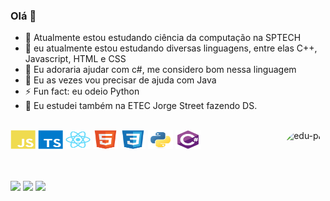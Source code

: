 ### Olá 🐧



- 🔭 Atualmente estou estudando ciência da computação na SPTECH 
- 🌱 eu atualmente estou estudando diversas linguagens, entre elas C++, Javascript, HTML e CSS
- 👯 Eu adoraria ajudar com c#, me considero bom nessa linguagem
- 🤔 Eu as vezes vou precisar de ajuda com Java
- ⚡ Fun fact: eu odeio Python
- 🦍 Eu estudei também na ETEC Jorge Street fazendo DS.

<div style="display: inline_block"><br>
  <img align="center" alt="Edu-Js" height="30" width="40" src="https://raw.githubusercontent.com/devicons/devicon/master/icons/javascript/javascript-plain.svg">
  <img align="center" alt="Edu-Ts" height="30" width="40" src="https://raw.githubusercontent.com/devicons/devicon/master/icons/typescript/typescript-plain.svg">
  <img align="center" alt="Edu-React" height="30" width="40" src="https://raw.githubusercontent.com/devicons/devicon/master/icons/react/react-original.svg">
  <img align="center" alt="Edu-HTML" height="30" width="40" src="https://raw.githubusercontent.com/devicons/devicon/master/icons/html5/html5-original.svg">
  <img align="center" alt="Edu-CSS" height="30" width="40" src="https://raw.githubusercontent.com/devicons/devicon/master/icons/css3/css3-original.svg">
  <img align="center" alt="Edu-Python" height="30" width="40" src="https://raw.githubusercontent.com/devicons/devicon/master/icons/python/python-original.svg">
  <img align="center" alt="Edu-Csharp" height="30" width="40" src="https://raw.githubusercontent.com/devicons/devicon/master/icons/csharp/csharp-original.svg">
  <img align="right" alt="edu-pic" height="150" style="border-radius:50px;" src="https://mir-s3-cdn-cf.behance.net/project_modules/max_1200/b643e683712225.5d44911992ea9.jpg">
</div>
<br><br><br>


<div> 
  <a href="https://instagram.com/correa._.ed" target="_blank"><img src="https://img.shields.io/badge/-Instagram-%23E4405F?style=for-the-badge&logo=instagram&logoColor=white" target="_blank"></a>
  <a href = "mailto:eduardo-correa1@outlook.com.br"><img src="https://img.shields.io/badge/-Gmail-%23333?style=for-the-badge&logo=gmail&logoColor=white" target="_blank"></a>
  <a href="https://www.linkedin.com/in/eduardo-corrêa-295988242/" target="_blank"><img src="https://img.shields.io/badge/-LinkedIn-%230077B5?style=for-the-badge&logo=linkedin&logoColor=white" target="_blank"></a> 
  
</div>

